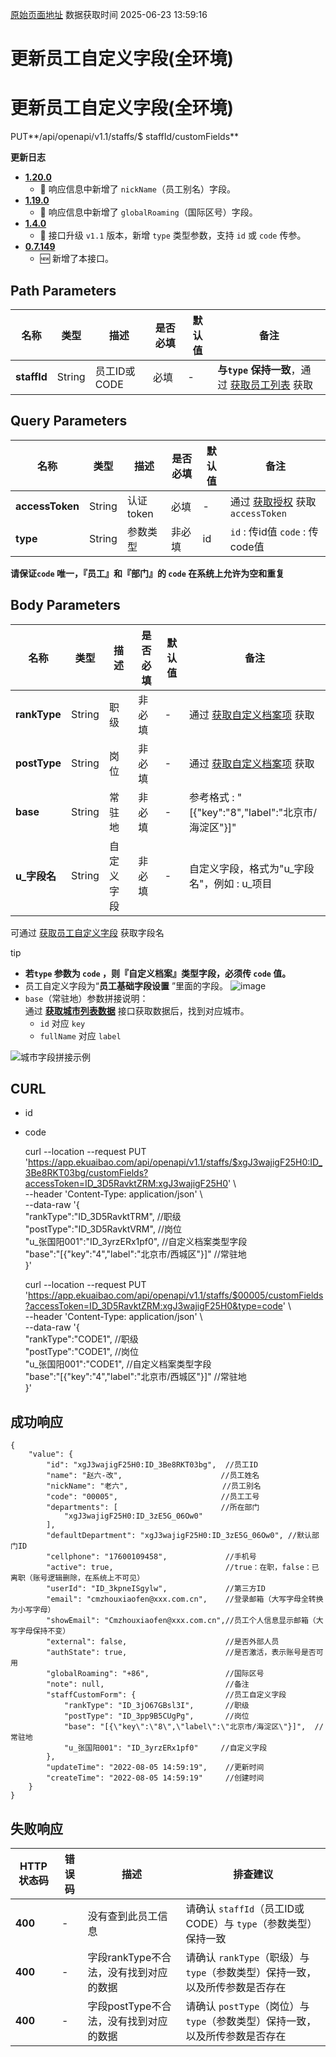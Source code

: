 [原始页面地址](https://docs.ekuaibao.com/docs/open-api/contacts/update-staffs-customFields)
数据获取时间 2025-06-23 13:59:16

# 更新员工自定义字段(全环境)

# 更新员工自定义字段(全环境)  
  
PUT**/api/openapi/v1.1/staffs/$ staffId/customFields**

**更新日志**

  * [**1.20.0**](/updateLog/update-log#1200)
    * 🐞 响应信息中新增了 `nickName`（员工别名）字段。
  * [**1.19.0**](/updateLog/update-log#1190)
    * 🐞 响应信息中新增了 `globalRoaming`（国际区号）字段。
  * [**1.4.0**](/updateLog/update-log#140)
    * 🚀 接口升级 `v1.1` 版本，新增 `type` 类型参数，支持 `id` 或 `code` 传参。
  * [**0.7.149**](/updateLog/update-log#07149)
    * 🆕 新增了本接口。



## Path Parameters​

名称| 类型| 描述| 是否必填| 默认值| 备注  
---|---|---|---|---|---  
**staffId**|  String| 员工ID或CODE| 必填| -| **与`type` 保持一致**，通过 [获取员工列表](/docs/open-api/corporation/get-all-staffs) 获取  
  
## Query Parameters​

名称| 类型| 描述| 是否必填| 默认值| 备注  
---|---|---|---|---|---  
**accessToken**|  String| 认证token| 必填| -| 通过 [获取授权](/docs/open-api/getting-started/auth) 获取 `accessToken`  
**type**|  String| 参数类型| 非必填| id| `id` : 传id值 `code` : 传code值  
**请保证`code` 唯一，『员工』和『部门』的 `code` 在系统上允许为空和重复**  
  
## Body Parameters​

名称| 类型| 描述| 是否必填| 默认值| 备注  
---|---|---|---|---|---  
**rankType**|  String| 职级| 非必填| -| 通过 [获取自定义档案项](/docs/open-api/dimensions/get-dimension-items) 获取  
**postType**|  String| 岗位| 非必填| -| 通过 [获取自定义档案项](/docs/open-api/dimensions/get-dimension-items) 获取  
**base**|  String| 常驻地| 非必填| -| 参考格式 : "[{"key":"8","label":"北京市/海淀区"}]"  
**u_字段名**|  String| 自定义字段| 非必填| -| 自定义字段，格式为"u_字段名"，例如 : u_项目  
可通过 [获取员工自定义字段](/docs/open-api/contacts/get-allCustomeProperty) 获取字段名  
  
tip

  * **若`type` 参数为 `code` ，则『自定义档案』类型字段，必须传 `code` 值。**
  * 员工自定义字段为“**员工基础字段设置** ”里面的字段。 ![image](/assets/images/customFields-79cbc6cb389be89dd97e6611c60da016.png)
  * `base`（常驻地）参数拼接说明：  
通过 **[获取城市列表数据](/docs/open-api/basedata/get-basedata-city)** 接口获取数据后，找到对应城市。 
    * `id` 对应 `key`
    * `fullName` 对应 `label`



![城市字段拼接示例](/assets/images/城市字段拼接示例-e63e5207dfa581e545b1a1e2776317bb.png)

## CURL​

  * id
  * code


    
    
    curl --location --request PUT 'https://app.ekuaibao.com/api/openapi/v1.1/staffs/$xgJ3wajigF25H0:ID_3Be8RKT03bg/customFields?accessToken=ID_3D5RavktZRM:xgJ3wajigF25H0' \  
    --header 'Content-Type: application/json' \  
    --data-raw '{  
        "rankType":"ID_3D5RavktTRM",     //职级         
        "postType":"ID_3D5RavktVRM",     //岗位  
        "u_张国阳001":"ID_3yrzERx1pf0",  //自定义档案类型字段  
        "base":"[{\"key\":\"4\",\"label\":\"北京市/西城区\"}]"  //常驻地  
    }'  
    
    
    
    curl --location --request PUT 'https://app.ekuaibao.com/api/openapi/v1.1/staffs/$00005/customFields?accessToken=ID_3D5RavktZRM:xgJ3wajigF25H0&type=code' \  
    --header 'Content-Type: application/json' \  
    --data-raw '{  
        "rankType":"CODE1",              //职级      
        "postType":"CODE1",              //岗位  
        "u_张国阳001":"CODE1",           //自定义档案类型字段  
        "base":"[{\"key\":\"4\",\"label\":\"北京市/西城区\"}]"  //常驻地  
    }'  
    

## 成功响应​
    
    
    {  
        "value": {  
            "id": "xgJ3wajigF25H0:ID_3Be8RKT03bg",  //员工ID  
            "name": "赵六-改",                      //员工姓名  
            "nickName": "老六",                     //员工别名  
            "code": "00005",                       //员工工号  
            "departments": [                       //所在部门  
                "xgJ3wajigF25H0:ID_3zE5G_06Ow0"  
            ],  
            "defaultDepartment": "xgJ3wajigF25H0:ID_3zE5G_06Ow0", //默认部门ID  
            "cellphone": "17600109458",             //手机号  
            "active": true,                         //true：在职，false：已离职（账号逻辑删除，在系统上不可见）  
            "userId": "ID_3kpneISgylw",             //第三方ID  
            "email": "cmzhouxiaofen@xxx.com.cn",    //登录邮箱（大写字母全转换为小写字母）  
            "showEmail": "Cmzhouxiaofen@xxx.com.cn",//员工个人信息显示邮箱（大写字母保持不变）  
            "external": false,                      //是否外部人员  
            "authState": true,                      //是否激活，表示账号是否可用  
            "globalRoaming": "+86",                 //国际区号  
            "note": null,                           //备注  
            "staffCustomForm": {                    //员工自定义字段  
                "rankType": "ID_3jO67GBsl3I",       //职级  
                "postType": "ID_3pp9B5CUgPg",       //岗位  
                "base": "[{\"key\":\"8\",\"label\":\"北京市/海淀区\"}]",  //常驻地  
                "u_张国阳001": "ID_3yrzERx1pf0"     //自定义字段  
            },  
            "updateTime": "2022-08-05 14:59:19",    //更新时间  
            "createTime": "2022-08-05 14:59:19"     //创建时间  
        }  
    }  
    

## 失败响应​

HTTP状态码| 错误码| 描述| 排查建议  
---|---|---|---  
**400**|  -| 没有查到此员工信息| 请确认 `staffId`（员工ID或CODE）与 `type`（参数类型）保持一致  
**400**|  -| 字段rankType不合法，没有找到对应的数据| 请确认 `rankType`（职级）与 `type`（参数类型）保持一致，以及所传参数是否存在  
**400**|  -| 字段postType不合法，没有找到对应的数据| 请确认 `postType`（岗位）与 `type`（参数类型）保持一致，以及所传参数是否存在
